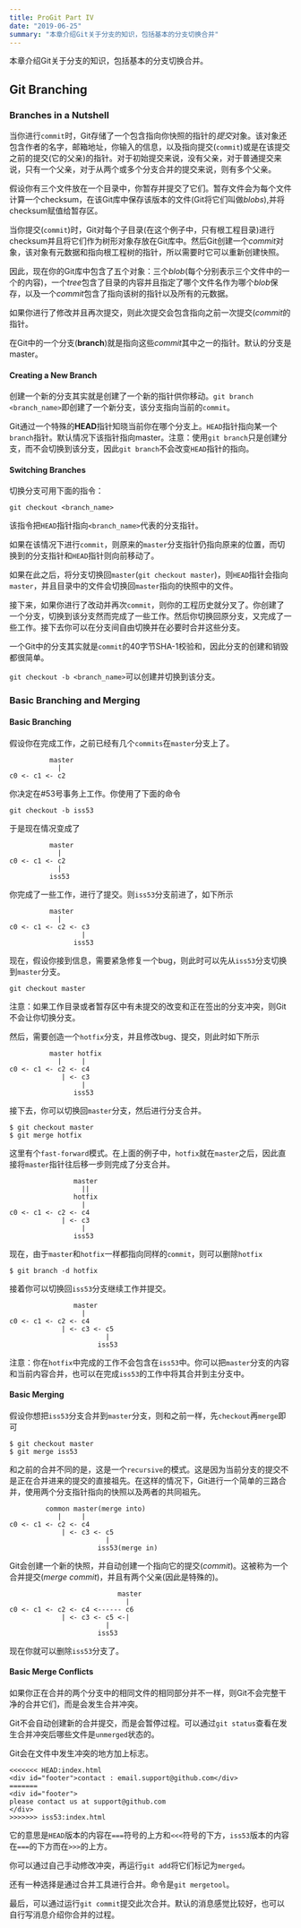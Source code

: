 ```yaml
---
title: ProGit Part IV
date: "2019-06-25"
summary: "本章介绍Git关于分支的知识，包括基本的分支切换合并" 
---
```

本章介绍Git关于分支的知识，包括基本的分支切换合并。  

  
## Git Branching
### Branches in a Nutshell
当你进行`commit`时，Git存储了一个包含指向你快照的指针的*提交*对象。该对象还包含作者的名字，邮箱地址，你输入的信息，以及指向提交(`commit`)或是在该提交之前的提交(它的父亲)的指针。对于初始提交来说，没有父亲，对于普通提交来说，只有一个父亲，对于从两个或多个分支合并的提交来说，则有多个父亲。  

假设你有三个文件放在一个目录中，你暂存并提交了它们。暂存文件会为每个文件计算一个checksum，在该Git库中保存该版本的文件(Git将它们叫做*blobs*),并将checksum赋值给暂存区。  

当你提交(`commit`)时，Git对每个子目录(在这个例子中，只有根工程目录)进行checksum并且将它们作为树形对象存放在Git库中。然后Git创建一个*commit*对象，该对象有元数据和指向根工程树的指针，所以需要时它可以重新创建快照。  

因此，现在你的Git库中包含了五个对象：三个*blob*(每个分别表示三个文件中的一个的内容)，一个*tree*包含了目录的内容并且指定了哪个文件名作为哪个*blob*保存，以及一个*commit*包含了指向该树的指针以及所有的元数据。  

如果你进行了修改并且再次提交，则此次提交会包含指向之前一次提交(*commit*的指针。  

在Git中的一个分支(**branch**)就是指向这些*commit*其中之一的指针。默认的分支是master。  

#### Creating a New Branch
创建一个新的分支其实就是创建了一个新的指针供你移动。`git branch <branch_name>`即创建了一个新分支，该分支指向当前的`commit`。  

Git通过一个特殊的**HEAD**指针知晓当前你在哪个分支上。`HEAD`指针指向某一个`branch`指针。默认情况下该指针指向master。注意：使用`git branch`只是创建分支，而不会切换到该分支，因此`git branch`不会改变`HEAD`指针的指向。  

#### Switching Branches
切换分支可用下面的指令：  
```
git checkout <branch_name>
```
该指令把`HEAD`指针指向`<branch_name>`代表的分支指针。  

如果在该情况下进行`commit`，则原来的`master`分支指针仍指向原来的位置，而切换到的分支指针和`HEAD`指针则向前移动了。  

如果在此之后，将分支切换回`master`(`git checkout master`)，则`HEAD`指针会指向`master`，并且目录中的文件会切换回`master`指向的快照中的文件。  

接下来，如果你进行了改动并再次`commit`，则你的工程历史就分叉了。你创建了一个分支，切换到该分支然而完成了一些工作。然后你切换回原分支，又完成了一些工作。接下去你可以在分支间自由切换并在必要时合并这些分支。  

一个Git中的分支其实就是`commit`的40字节SHA-1校验和，因此分支的创建和销毁都很简单。  

`git checkout -b <branch_name>`可以创建并切换到该分支。  

### Basic Branching and Merging
#### Basic Branching
假设你在完成工作，之前已经有几个`commits`在`master`分支上了。  
```
          master
            |
c0 <- c1 <- c2
```

你决定在#53号事务上工作。你使用了下面的命令  
```
git checkout -b iss53
```
于是现在情况变成了  
```
          master
            |
c0 <- c1 <- c2
            |
          iss53
```

你完成了一些工作，进行了提交。则`iss53`分支前进了，如下所示  
```
          master
            |
c0 <- c1 <- c2 <- c3
                  |
                iss53
```

现在，假设你接到信息，需要紧急修复一个bug，则此时可以先从`iss53`分支切换到`master`分支。  
```
git checkout master
```
注意：如果工作目录或者暂存区中有未提交的改变和正在签出的分支冲突，则Git不会让你切换分支。   

然后，需要创造一个`hotfix`分支，并且修改bug、提交，则此时如下所示  
```
          master hotfix
            |     |
c0 <- c1 <- c2 <- c4
             | <- c3               
                  |
                iss53
```

接下去，你可以切换回`master`分支，然后进行分支合并。  
```
$ git checkout master
$ git merge hotfix
```
这里有个`fast-forward`模式。在上面的例子中，`hotfix`就在`master`之后，因此直接将`master`指针往后移一步则完成了分支合并。  
```
                master
                  ||
                hotfix
                  |
c0 <- c1 <- c2 <- c4
             | <- c3               
                  |
                iss53
```

现在，由于`master`和`hotfix`一样都指向同样的`commit`，则可以删除`hotfix`  
```
$ git branch -d hotfix
```

接着你可以切换回`iss53`分支继续工作并提交。  
```
                master
                  |
c0 <- c1 <- c2 <- c4
             | <- c3 <- c5
                        |
                      iss53
```

注意：你在`hotfix`中完成的工作不会包含在`iss53`中。你可以把`master`分支的内容和当前内容合并，也可以在完成`iss53`的工作中将其合并到主分支中。  

#### Basic Merging
假设你想把`iss53`分支合并到`master`分支，则和之前一样，先`checkout`再`merge`即可  
```
$ git checkout master
$ git merge iss53
```
和之前的合并不同的是，这是一个`recursive`的模式。这是因为当前分支的提交不是正在合并进来的提交的直接祖先。在这样的情况下，Git进行一个简单的三路合并，使用两个分支指针指向的快照以及两者的共同祖先。  

```
         common master(merge into)
            |     |
c0 <- c1 <- c2 <- c4
             | <- c3 <- c5
                        |
                      iss53(merge in)
```

Git会创建一个新的快照，并自动创建一个指向它的提交(*commit*)。这被称为一个合并提交(*merge commit*)，并且有两个父亲(因此是特殊的)。  

```
                           master
                             |
c0 <- c1 <- c2 <- c4 <------ c6
             | <- c3 <- c5 <-|
                        |
                      iss53
```

现在你就可以删除`iss53`分支了。  

#### Basic Merge Conflicts
如果你正在合并的两个分支中的相同文件的相同部分并不一样，则Git不会完整干净的合并它们，而是会发生合并冲突。  

Git不会自动创建新的合并提交，而是会暂停过程。可以通过`git status`查看在发生合并冲突后哪些文件是`unmerged`状态的。  

Git会在文件中发生冲突的地方加上标志。  
```
<<<<<<< HEAD:index.html
<div id="footer">contact : email.support@github.com</div>
=======
<div id="footer">
please contact us at support@github.com
</div>
>>>>>>> iss53:index.html
```

它的意思是`HEAD`版本的内容在`===`符号的上方和`<<<`符号的下方，`iss53`版本的内容在`===`的下方而在`>>>`的上方。  

你可以通过自己手动修改冲突，再运行`git add`将它们标记为`merged`。  

还有一种选择是通过合并工具进行合并。命令是`git mergetool`。  

最后，可以通过运行`git commit`提交此次合并。默认的消息感觉比较好，也可以自行写消息介绍你合并的过程。
